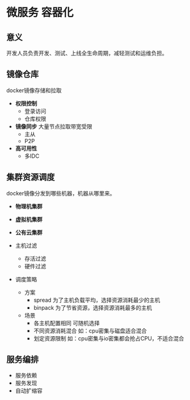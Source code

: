 # 微服务 容器化

## 意义

开发人员负责开发、测试、上线全生命周期，减轻测试和运维负担。

## 镜像仓库

docker镜像存储和拉取

- **权限控制**
  - 登录访问
  - 仓库权限
- **镜像同步** 大量节点拉取带宽受限
  - 主从
  - P2P
- **高可用性**
  - 多IDC

## 集群资源调度

docker镜像分发到哪些机器，机器从哪里来。

- **物理机集群**
- **虚拟机集群**
- **公有云集群**

- 主机过滤
  - 存活过滤
  - 硬件过滤
- 调度策略
  - 方案
    - spread 为了主机负载平均，选择资源消耗最少的主机
    - binpack 为了节省资源，选择资源消耗最多的主机
  - 场景
    - 各主机配置相同 可随机选择
    - 不同资源消耗混合 如：cpu密集与磁盘适合混合
    - 划定资源限制 如：cpu密集与io密集都会抢占CPU，不适合混合

## 服务编排

- 服务依赖
- 服务发现
- 自动扩缩容
